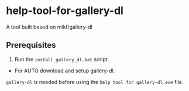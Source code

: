 # help-tool-for-gallery-dl

A tool built based on mikf/gallery-dl

## Prerequisites
1. Run the `install_gallery_dl.bat` script.
* For AUTO download and setup gallery-dl.

`gallery-dl` is needed before using the `help tool for gallery-dl.exe` file.
